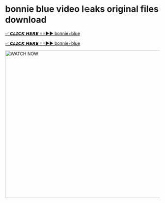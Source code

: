 # bonnie blue video l𝚎aks original files download

<p><a href="https://mediafirer.com/bonnie+blue&ref=titik" rel="nofollow">✅ 𝘾𝙇𝙄𝘾𝙆 𝙃𝙀𝙍𝙀 ==►► bonnie+blue</a></p>

<p><a href="https://mediafirer.com/bonnie+blue&ref=titik" rel="nofollow">✅ 𝘾𝙇𝙄𝘾𝙆 𝙃𝙀𝙍𝙀 ==►► bonnie+blue</a></p>

<p><a rel="nofollow" title="WATCH NOW" href="https://mediafirer.com/bonnie+blue&ref=titik"><img border="bonnie+blue" height="480" width="854" title="WATCH NOW" alt="WATCH NOW" src="https://i.imgur.com/WiGg2rx.gif"></a></p>